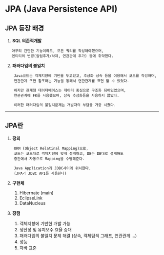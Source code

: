 # JPA (Java Persistence API)

## JPA 등장 배경
1. **SQL 의존적개발**
```
   아무리 간단한 기능이라도, 모든 쿼리를 작성해야했으며,
   엔티티의 변경(칼럼추가/삭제, 연관관계 추가) 등에 취약했다.
```
2. **패러다임의 불일치**
```
    Java코드는 객체지향에 기반을 두고있고, 추상화 상속 등을 이용해서 코드를 작성하며,
    연관관계 또한 참조라는 기능을 통해서 연관관계를 표현 할 수 있었다.
    
    하지만 관계형 데이터베이스는 데이터 중심으로 구조화 되어있었으며,
    연관관계에 FK를 사용했으며, 상속 추상화등을 사용하지 않았다.
    
    이러한 패러다임의 불일치문제는 개발자의 부담을 가중 시켰다.
```
***
## JPA란
1. **정의**
```
    ORM (Object Relatinal Mapping)으로, 
    코드는 코드대로 객체지향에 맞게 설계하고, DB는 DB대로 설계해도
    중간에서 자동으로 Mapping을 수행해준다.
    
    Java Application과 JDBC사이에 위치한다.
    (JPA가 JDBC API를 사용한다)
```

2. **구현체**
    1. Hibernate (main)
    2. EclipseLink
    3. DataNucleus
    

3. **장점**
    1. 객체지향에 기반한 개발 가능
    2. 생산성 및 유지보수 효율 증대
    3. 패러다임의 불일치 문제 해결 (상속, 객체탐색 그래프, 연관관계 ...)
    4. 성능
    5. 자바 표준
    
    
